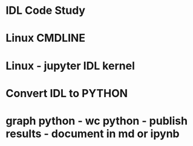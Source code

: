 # IDL Code Study

# Linux CMDLINE


# Linux - jupyter IDL kernel

# Convert IDL to PYTHON

# graph python - wc python - publish results - document in md or ipynb
